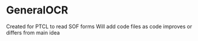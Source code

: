 # GeneralOCR
Created for PTCL to read SOF forms
Will add code files as code improves or differs from main idea
